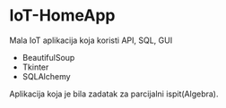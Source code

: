 # IoT-HomeApp

Mala IoT aplikacija koja koristi API, SQL, GUI
- BeautifulSoup
- Tkinter
- SQLAlchemy

 
Aplikacija koja je bila zadatak za parcijalni ispit(Algebra).
